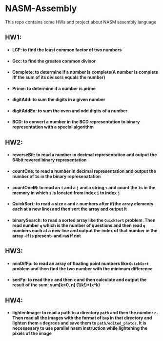 # NASM-Assembly
This repo contains some HWs and project about NASM assembly language
## HW1:
-   #### LCF: to find the least common factor of two numbers
-   #### Gcc: to find the greates common divisor
-   #### Complete: to determine if a number is complete(A number is complete iff the sum of its divisors equals the number)
-   #### Prime: to determine if a number is prime
-   #### digitAdd: to sum the digits in a given number
-   #### digitAddEo: to sum the even and odd digits of a number
-   #### BCD: to convert a number in the BCD representation to binary representation with a special algorithm
## HW2:
-   #### reverseBit: to read a number in decimal representation and output the 64bit revered binary representation
-   #### countOne: to read a number in decimal representation and output the number of `1`s in the binary represenatation
-   #### countOneM: to read an `i` and a `j` and a string `s` and count the `1`s in the memory in which `s` is located from index `i` to index `j`
-   #### QuickSort: to read a size `n` and `n` numbers after if(the array elements each at a new line) and then sort the array and output it
-   #### binarySearch: to read a sorted array like the `QuickSort` problem. Then read number `q` which is the number of questions and then read `q` numbers each at a new line and output the index of that number in the array -if is present- and `NaN` if not
## HW3:
-   #### minDifFp: to read an array of floating point numbers like `QuickSort` problem and then find the two number with the minimum difference
-   #### seriFp: to read the `n` and then `x` and then calculate and output the result of the sum: sum\[k=0, n\] (1/k!)*(x^k)
## HW4:
-   #### lightenImage: to read a path to a directory `path` and then the number `n`. Then read all the images with the format of `bmp` in that directory and lighten them `n` degrees and save them to `path/edited_photos`. It is necessesary to use parallel nasm instruction while lightening the pixels of the image
